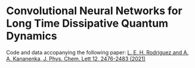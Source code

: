 # Convolutional Neural Networks for Long Time Dissipative Quantum Dynamics

Code and data accopanying the following paper: [L. E. H. Rodriguez and A. A. Kananenka, J. Phys. Chem. Lett 12, 2476-2483 (2021)](https://pubs.acs.org/doi/10.1021/acs.jpclett.1c00079)
